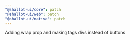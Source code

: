 ```yaml
---
"@shallot-ui/core": patch
"@shallot-ui/web": patch
"@shallot-ui/native": patch
---
```


Adding wrap prop and making tags divs instead of buttons
